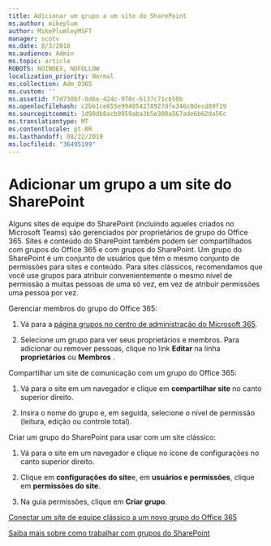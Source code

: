 ```yaml
---
title: Adicionar um grupo a um site do SharePoint
ms.author: mikeplum
author: MikePlumleyMSFT
manager: scotv
ms.date: 8/3/2018
ms.audience: Admin
ms.topic: article
ROBOTS: NOINDEX, NOFOLLOW
localization_priority: Normal
ms.collection: Adm_O365
ms.custom: ''
ms.assetid: f7d730bf-0d6e-424c-970c-6137c71cb50b
ms.openlocfilehash: c2bb1ce655e994054278927dfe346c0decd09f19
ms.sourcegitcommit: 1d98db8acb9959aba3b5e308a567ade6b62da56c
ms.translationtype: MT
ms.contentlocale: pt-BR
ms.lasthandoff: 08/22/2019
ms.locfileid: "36495199"
---
```

# <a name="add-a-group-to-a-sharepoint-site"></a>Adicionar um grupo a um site do SharePoint

Alguns sites de equipe do SharePoint (incluindo aqueles criados no Microsoft Teams) são gerenciados por proprietários de grupo do Office 365. Sites e conteúdo do SharePoint também podem ser compartilhados com grupos do Office 365 e com grupos do SharePoint. Um grupo do SharePoint é um conjunto de usuários que têm o mesmo conjunto de permissões para sites e conteúdo. Para sites clássicos, recomendamos que você use grupos para atribuir convenientemente o mesmo nível de permissão a muitas pessoas de uma só vez, em vez de atribuir permissões uma pessoa por vez.
  
Gerenciar membros do grupo do Office 365:
  
1. Vá para a [página grupos no centro de administração do Microsoft 365](https://portal.office.com/adminportal/home#/groups).
    
2. Selecione um grupo para ver seus proprietários e membros. Para adicionar ou remover pessoas, clique no link **Editar** na linha **proprietários** ou **Membros** . 
    
Compartilhar um site de comunicação com um grupo do Office 365:
  
1. Vá para o site em um navegador e clique em **compartilhar site** no canto superior direito. 
    
2. Insira o nome do grupo e, em seguida, selecione o nível de permissão (leitura, edição ou controle total).
    
Criar um grupo do SharePoint para usar com um site clássico:
  
1. Vá para o site em um navegador e clique no ícone de configurações no canto superior direito.
    
2. Clique em **configurações do site**e, em **usuários e permissões**, clique em **permissões do site**.
    
3. Na guia permissões, clique em **Criar grupo**.
    
[Conectar um site de equipe clássico a um novo grupo do Office 365](https://go.microsoft.com/fwlink/?linkid=2008654)
  
[Saiba mais sobre como trabalhar com grupos do SharePoint](https://go.microsoft.com/fwlink/?linkid=874658)
  


